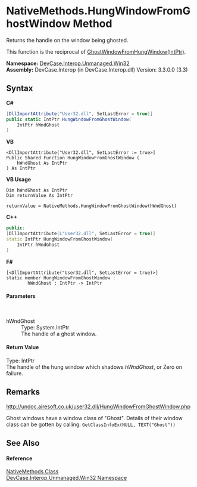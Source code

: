 # NativeMethods.HungWindowFromGhostWindow Method 
 

Returns the handle on the window being ghosted. 

 This function is the reciprocal of <a href="M_DevCase_Interop_Unmanaged_Win32_NativeMethods_GhostWindowFromHungWindow">GhostWindowFromHungWindow(IntPtr)</a>.

**Namespace:**&nbsp;<a href="N_DevCase_Interop_Unmanaged_Win32">DevCase.Interop.Unmanaged.Win32</a><br />**Assembly:**&nbsp;DevCase.Interop (in DevCase.Interop.dll) Version: 3.3.0.0 (3.3)

## Syntax

**C#**<br />
``` C#
[DllImportAttribute("User32.dll", SetLastError = true)]
public static IntPtr HungWindowFromGhostWindow(
	IntPtr hWndGhost
)
```

**VB**<br />
``` VB
<DllImportAttribute("User32.dll", SetLastError := true>]
Public Shared Function HungWindowFromGhostWindow ( 
	hWndGhost As IntPtr
) As IntPtr
```

**VB Usage**<br />
``` VB Usage
Dim hWndGhost As IntPtr
Dim returnValue As IntPtr

returnValue = NativeMethods.HungWindowFromGhostWindow(hWndGhost)
```

**C++**<br />
``` C++
public:
[DllImportAttribute(L"User32.dll", SetLastError = true)]
static IntPtr HungWindowFromGhostWindow(
	IntPtr hWndGhost
)
```

**F#**<br />
``` F#
[<DllImportAttribute("User32.dll", SetLastError = true)>]
static member HungWindowFromGhostWindow : 
        hWndGhost : IntPtr -> IntPtr 

```


#### Parameters
&nbsp;<dl><dt>hWndGhost</dt><dd>Type: System.IntPtr<br />The handle of a ghost window.</dd></dl>

#### Return Value
Type: IntPtr<br />The handle of the hung window which shadows *hWndGhost*, or Zero on failure.

## Remarks
<a href="http://undoc.airesoft.co.uk/user32.dll/HungWindowFromGhostWindow.php" target="_blank">http://undoc.airesoft.co.uk/user32.dll/HungWindowFromGhostWindow.php</a>

 Ghost windows have a window class of "Ghost". Details of their window class can be gotten by calling: `GetClassInfoEx(NULL, TEXT("Ghost"))`

## See Also


#### Reference
<a href="T_DevCase_Interop_Unmanaged_Win32_NativeMethods">NativeMethods Class</a><br /><a href="N_DevCase_Interop_Unmanaged_Win32">DevCase.Interop.Unmanaged.Win32 Namespace</a><br />